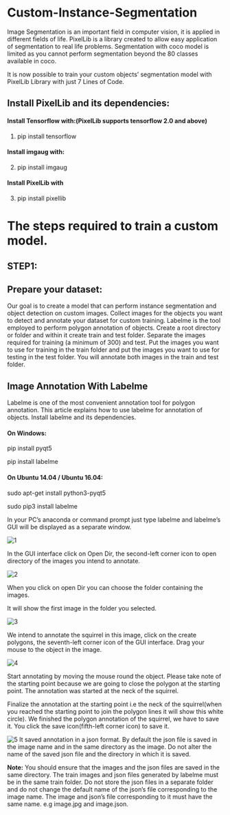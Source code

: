 # Custom-Instance-Segmentation
Image Segmentation is an important field in computer vision, it is applied in different fields of life. PixelLib is a library created to allow easy application of segmentation to real life problems. Segmentation with coco model is limited as you cannot perform segmentation beyond the 80 classes available in coco. 

It is now possible to train your custom objects’ segmentation model with PixelLib Library with just 7 Lines of Code.
## Install PixelLib and its dependencies:

#### Install Tensorflow with:(PixelLib supports tensorflow 2.0 and above)
1. pip install tensorflow
#### Install imgaug with: 
2. pip install imgaug
#### Install PixelLib with
3. pip install pixellib


# The steps required to train a custom model.
## STEP1:
## Prepare your dataset:
Our goal is to create a model that can perform instance segmentation and object detection on custom images.
Collect images for the objects you want to detect and annotate your dataset for custom training. Labelme is the tool employed to perform polygon annotation of objects. Create a root directory or folder and within it create train and test folder. Separate the images required for training (a minimum of 300) and test. Put the images you want to use for training in the train folder and put the images you want to use for testing in the test folder. 
You will annotate both images in the train and test folder.

## Image Annotation With Labelme
Labelme is one of the most convenient annotation tool for polygon annotation. This article explains how to use labelme for annotation of objects.
Install labelme and its dependencies.
#### On Windows:
pip install pyqt5

pip install labelme

#### On Ubuntu 14.04 / Ubuntu 16.04:
sudo apt-get install python3-pyqt5

sudo pip3 install labelme

In your PC’s anaconda or command prompt just type labelme and labelme’s GUI will be displayed as a separate window.

![1](https://user-images.githubusercontent.com/50747051/125186963-d8577680-e24a-11eb-962e-752c44f563ba.jpeg)

In the GUI interface click on Open Dir, the second-left corner icon to open directory of the images you intend to annotate.

![2](https://user-images.githubusercontent.com/50747051/125186992-0046da00-e24b-11eb-83f6-615e8ee1d34c.jpeg)

When you click on open Dir you can choose the folder containing the images.

It will show the first image in the folder you selected.

![3](https://user-images.githubusercontent.com/50747051/125187023-1ce31200-e24b-11eb-9a98-b9b55488d8b1.jpeg)

We intend to annotate the squirrel in this image, click on the create polygons, the seventh-left corner icon of the GUI interface. Drag your mouse to the object in the image.

![4](https://user-images.githubusercontent.com/50747051/125187037-2ec4b500-e24b-11eb-940f-466f7fa05822.png)

Start annotating by moving the mouse round the object. Please take note of the starting point because we are going to close the polygon at the starting point. The annotation was started at the neck of the squirrel.

Finalize the annotation at the starting point i.e the neck of the squirrel(when you reached the starting point to join the polygon lines it will show this white circle).
We finished the polygon annotation of the squirrel, we have to save it. You click the save icon(fifth-left corner icon) to save it.

![5](https://user-images.githubusercontent.com/50747051/125187059-561b8200-e24b-11eb-8467-ec61c2492570.jpeg)
It saved annotation in a json format. By default the json file is saved in the image name and in the same directory as the image. Do not alter the name of the saved json file and the directory in which it is saved.

**Note:**
You should ensure that the images and the json files are saved in the same directory. The train images and json files generated by labelme must be in the same train folder. Do not store the json files in a separate folder and do not change the default name of the json’s file corresponding to the image name. The image and json’s file corresponding to it must have the same name. e.g image.jpg and image.json.


